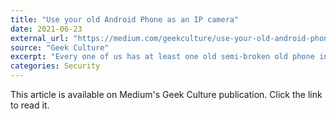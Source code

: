 ```yaml
---
title: "Use your old Android Phone as an IP camera"
date: 2021-06-23
external_url: "https://medium.com/geekculture/use-your-old-android-phone-as-an-ip-camera-6080d20e7ebb"
source: "Geek Culture"
excerpt: "Every one of us has at least one old semi-broken old phone in the drawer. In this article, I've described how I transformed this old piece of hardware into something useful."
categories: Security
---
```


This article is available on Medium's Geek Culture publication. Click the link to read it. 